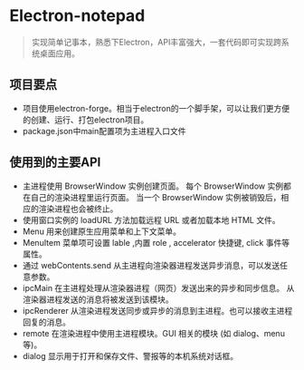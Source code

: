 # Electron-notepad

> 实现简单记事本，熟悉下Electron，API丰富强大，一套代码即可实现跨系统桌面应用。

## 项目要点

- 项目使用electron-forge。相当于electron的一个脚手架，可以让我们更方便的创建、运行、打包electron项目。
- package.json中main配置项为主进程入口文件

## 使用到的主要API

- 主进程使用 BrowserWindow 实例创建页面。 每个 BrowserWindow 实例都在自己的渲染进程里运行页面。 当一个 BrowserWindow 实例被销毁后，相应的渲染进程也会被终止。
- 使用窗口实例的 loadURL 方法加载远程 URL 或者加载本地 HTML 文件。
- Menu 用来创建原生应用菜单和上下文菜单。
- MenuItem 菜单项可设置 lable ,内置 role , accelerator 快捷键, click 事件等属性。
- 通过 webContents.send 从主进程向渲染器进程发送异步消息，可以发送任意参数。
- ipcMain 在主进程处理从渲染器进程（网页）发送出来的异步和同步信息。 从渲染器进程发送的消息将被发送到该模块。
- ipcRenderer 从渲染进程发送同步或异步的消息到主进程。也可以接收主进程回复的消息。
- remote 在渲染进程中使用主进程模块。GUI 相关的模块 (如 dialog、menu 等)。
- dialog 显示用于打开和保存文件、警报等的本机系统对话框。
